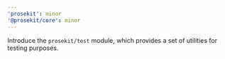 ```yaml
---
'prosekit': minor
'@prosekit/core': minor
---
```


Introduce the `prosekit/test` module, which provides a set of utilities for testing purposes.
